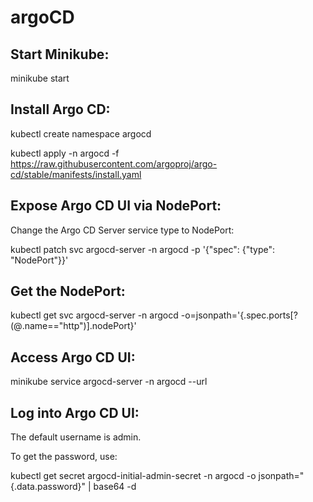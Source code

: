 # argoCD


## Start Minikube:
  minikube start

## Install Argo CD:
  kubectl create namespace argocd
  
  kubectl apply -n argocd -f https://raw.githubusercontent.com/argoproj/argo-cd/stable/manifests/install.yaml


## Expose Argo CD UI via NodePort:
Change the Argo CD Server service type to NodePort:

kubectl patch svc argocd-server -n argocd -p '{"spec": {"type": "NodePort"}}'


## Get the NodePort:
 kubectl get svc argocd-server -n argocd -o=jsonpath='{.spec.ports[?(@.name=="http")].nodePort}'

## Access Argo CD UI:
 minikube service argocd-server -n argocd --url

## Log into Argo CD UI:
The default username is admin.

To get the password, use:

kubectl get secret argocd-initial-admin-secret -n argocd -o jsonpath="{.data.password}" | base64 -d
